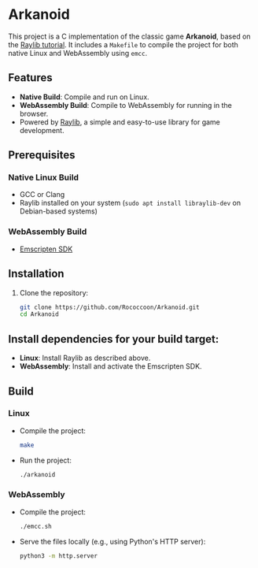 # Arkanoid

This project is a C implementation of the classic game **Arkanoid**, based on the [Raylib tutorial](https://www.raylib.com/examples.html). It includes a `Makefile` to compile the project for both native Linux and WebAssembly using `emcc`.

## Features

- **Native Build**: Compile and run on Linux.
- **WebAssembly Build**: Compile to WebAssembly for running in the browser.
- Powered by [Raylib](https://www.raylib.com), a simple and easy-to-use library for game development.

## Prerequisites

### Native Linux Build
- GCC or Clang
- Raylib installed on your system (`sudo apt install libraylib-dev` on Debian-based systems)

### WebAssembly Build
- [Emscripten SDK](https://emscripten.org/)

## Installation

1. Clone the repository:
    ```bash
    git clone https://github.com/Rococcoon/Arkanoid.git
    cd Arkanoid
    ```

## Install dependencies for your build target:
- **Linux**: Install Raylib as described above.
- **WebAssembly**: Install and activate the Emscripten SDK.

## Build

### Linux
- Compile the project:
    ```bash
    make
    ```
- Run the project:
    ```bash
    ./arkanoid

    ```

### WebAssembly
- Compile the project:
    ```bash
    ./emcc.sh
    ```
- Serve the files locally (e.g., using Python's HTTP server):
    ```bash
    python3 -m http.server

    ```
